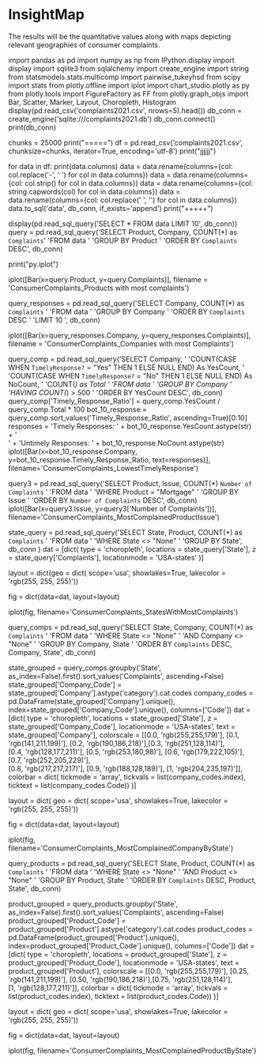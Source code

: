 # InsightMap
The results will be the quantitative values along with maps depicting relevant geographies of consumer complaints.


import pandas as pd
import numpy as np
from IPython.display import display
import sqlite3
from sqlalchemy import create_engine
import string
from statsmodels.stats.multicomp import pairwise_tukeyhsd
from scipy import stats
from plotly.offline import iplot
import chart_studio.plotly as py
from plotly.tools import FigureFactory as FF
from plotly.graph_objs import Bar, Scatter, Marker, Layout, Choropleth, Histogram
display(pd.read_csv('complaints2021.csv', nrows=5).head())
db_conn = create_engine('sqlite:///complaints2021.db')
db_conn.connect()
print(db_conn)


chunks = 25000
print("=====")
df = pd.read_csv('complaints2021.csv', chunksize=chunks,
                        iterator=True, encoding='utf-8')
print("jjjjjj")

for data in df:
    print(data.columns)
    data = data.rename(columns={col: col.replace('-', ' ') for col in data.columns})
    data = data.rename(columns={col: col.strip() for col in data.columns})
    data = data.rename(columns={col: string.capwords(col) for col in data.columns})
    data = data.rename(columns={col: col.replace(' ', '') for col in data.columns})
    data.to_sql('data', db_conn,  if_exists='append')
print("+++++")




display(pd.read_sql_query('SELECT * FROM data LIMIT 10', db_conn))
query = pd.read_sql_query('SELECT Product, Company, COUNT(*) as `Complaints`'
                          'FROM data '
                          'GROUP BY Product ' 
                          'ORDER BY `Complaints` DESC', db_conn)


print("py.iplot")

iplot([Bar(x=query.Product, y=query.Complaints)], filename = 'ConsumerComplaints_Products with most complaints')



query_responses = pd.read_sql_query('SELECT Company, COUNT(*) as `Complaints` '
                           'FROM data '
                           'GROUP BY Company '
                           'ORDER BY `Complaints` DESC '
                           'LIMIT 10 ', db_conn)

iplot([Bar(x=query_responses.Company, y=query_responses.Complaints)], filename = 'ConsumerComplaints_Companies with most Complaints')

query_comp = pd.read_sql_query('SELECT Company, '
                           'COUNT(CASE WHEN `TimelyResponse?` = "Yes" THEN 1 ELSE NULL END) As YesCount, '
                           'COUNT(CASE WHEN `TimelyResponse?` = "No" THEN 1 ELSE NULL END) As NoCount, '
                           'COUNT(*) as Total '
                           'FROM data '
                           'GROUP BY Company '
                           'HAVING COUNT(*) > 500 '
                           'ORDER BY YesCount DESC', db_conn)
query_comp['Timely_Response_Ratio'] = query_comp.YesCount / query_comp.Total * 100
bot_10_response = query_comp.sort_values('Timely_Response_Ratio', ascending=True)[0:10]
responses = 'Timely Responses: ' + bot_10_response.YesCount.astype(str) + '<br>' + 'Untimely Responses: ' + bot_10_response.NoCount.astype(str)
iplot([Bar(x=bot_10_response.Company, y=bot_10_response.Timely_Response_Ratio,
              text=responses)], filename='ConsumerComplaints_LowestTimelyResponse')

query3 = pd.read_sql_query('SELECT Product, Issue, COUNT(*) `Number of Complaints` '
                          'FROM data '
                          'WHERE Product = "Mortgage" '
                          'GROUP BY Issue '
                          'ORDER BY `Number of Complaints` DESC', db_conn)
iplot([Bar(x=query3.Issue, y=query3['Number of Complaints'])], filename='ConsumerComplaints_MostComplainedProductIssue')

state_query = pd.read_sql_query('SELECT State, Product, COUNT(*) as `Complaints` '
                                'FROM data '
                                'WHERE State <> "None" '
                                'GROUP BY State', db_conn
                               )
dat = [dict(
    type = 'choropleth',
    locations = state_query['State'],
    z = state_query['Complaints'],
    locationmode = 'USA-states'
    )]

layout = dict(geo = dict(
    scope='usa', showlakes=True, lakecolor = 'rgb(255, 255, 255)'))

fig = dict(data=dat, layout=layout)

iplot(fig, filename='ConsumerComplaints_StatesWithMostComplaints')

query_comps = pd.read_sql_query('SELECT State, Company, COUNT(*) as `Complaints` '
                               'FROM data '
                               'WHERE State <> "None" '
                               'AND Company <> "None" '
                               'GROUP BY Company, State '
                               'ORDER BY `Complaints` DESC, Company, State', db_conn)

state_grouped = query_comps.groupby('State', as_index=False).first().sort_values('Complaints', ascending=False)
state_grouped['Company_Code'] = state_grouped['Company'].astype('category').cat.codes
company_codes = pd.DataFrame(state_grouped['Company'].unique(), index=state_grouped['Company_Code'].unique(), columns=['Code'])
dat = [dict(
    type = 'choropleth',
    locations = state_grouped['State'],
    z =  state_grouped['Company_Code'],
    locationmode = 'USA-states',
    text = state_grouped['Company'],
    colorscale = [[0.0, 'rgb(255,255,179)'], [0.1, 'rgb(141,211,199)'], [0.2, 'rgb(190,186,218)'],[0.3, 'rgb(251,128,114)'],\
            [0.4, 'rgb(128,177,211)'], [0.5, 'rgb(253,180,98)'], [0.6, 'rgb(179,222,105)'], [0.7, 'rgb(252,205,229)'],\
            [0.8, 'rgb(217,217,217)'], [0.9, 'rgb(188,128,189)'], [1, 'rgb(204,235,197)']],
    colorbar = dict(
        tickmode = 'array',
        tickvals = list(company_codes.index),
        ticktext = list(company_codes.Code))
    )]

layout = dict(
    geo = dict(
        scope='usa', showlakes=True, lakecolor = 'rgb(255, 255, 255)'))

fig = dict(data=dat, layout=layout)

iplot(fig, filename='ConsumerComplaints_MostComplainedCompanyByState')

query_products = pd.read_sql_query('SELECT State, Product, COUNT(*) as `Complaints` '
                               'FROM data '
                               'WHERE State <> "None" '
                               'AND Product <> "None" '
                               'GROUP BY Product, State '
                               'ORDER BY `Complaints` DESC, Product, State', db_conn)

product_grouped = query_products.groupby('State', as_index=False).first().sort_values('Complaints', ascending=False)
product_grouped['Product_Code'] = product_grouped['Product'].astype('category').cat.codes
product_codes = pd.DataFrame(product_grouped['Product'].unique(), index=product_grouped['Product_Code'].unique(), columns=['Code'])
dat = [dict(
    type = 'choropleth',
    locations = product_grouped['State'],
    z =  product_grouped['Product_Code'],
    locationmode = 'USA-states',
    text = product_grouped['Product'],
    colorscale = [[0.0, 'rgb(255,255,179)'], [0.25, 'rgb(141,211,199)'], [0.50, 'rgb(190,186,218)'],[0.75, 'rgb(251,128,114)'],\
            [1, 'rgb(128,177,211)']],
    colorbar = dict(
        tickmode = 'array',
        tickvals = list(product_codes.index),
        ticktext = list(product_codes.Code))
    )]

layout = dict(
    geo = dict(
        scope='usa', showlakes=True, lakecolor = 'rgb(255, 255, 255)'))

fig = dict(data=dat, layout=layout)

iplot(fig, filename='ConsumerComplaints_MostComplainedProductByState')

